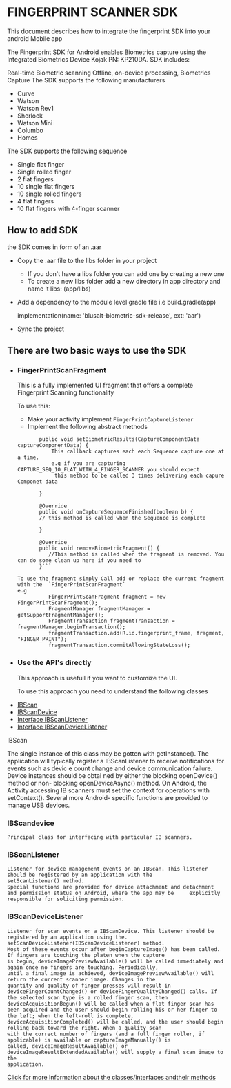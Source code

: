# FINGERPRINT SCANNER SDK

This document describes how to integrate the fingerprint SDK into your android Mobile app

The Fingerprint SDK for Android enables Biometrics capture using the Integrated Biometrics Device Kojak PN: KP210DA. SDK includes:

Real-time Biometric scanning
Offline, on-device processing, Biometrics Capture
The SDK supports the following manufacturers
- Curve
- Watson
- Watson Rev1
- Sherlock
- Watson Mini
- Columbo
- Homes
    
The SDK supports the following sequence
- Single flat finger
- Single rolled finger
- 2 flat fingers
- 10 single flat fingers
- 10 single rolled fingers
- 4 flat fingers
- 10 flat fingers with 4-finger scanner
    


## How to add SDK

the SDK comes in form of an .aar
- Copy the .aar file to the libs folder in your project
  - If you don't have a libs folder you can add one by creating a new one 
  - To create a new libs folder add a new directory in app directory and name it libs: (app/libs)
    
- Add a dependency to the module level gradle file i.e build.gradle(app)

     implementation(name: 'blusalt-biometric-sdk-release', ext: 'aar')
- Sync the project



## There are two basic ways to use the SDK
- ### FingerPrintScanFragment
   
   This is a fully implemented UI fragment that offers a complete Fingerprint Scanning functionality
   
   To use this:
   - Make your activity implement `FingerPrintCaptureListener`
   - Implement the following abstract methods
    
    ```@Override
           public void setBiometricResults(CaptureComponentData captureComponentData) {
               This callback captures each each Sequence capture one at a time.
               e.g if you are capturing CAPTURE_SEQ_10_FLAT_WITH_4_FINGER_SCANNER you should expect
                this method to be called 3 times delivering each capure Componet data
       
           }
       
           @Override
           public void onCaptureSequenceFinished(boolean b) {
           // this method is called when the Sequence is complete    
       
           }
       
           @Override
           public void removeBiometricFragment() {
              //This method is called when the fragment is removed. You can do some clean up here if you need to
           }```
  
  To use the fragment simply Call add or replace the current fragment with the  `FingerPrintScanFragment`
  e.g
              FingerPrintScanFragment fragment = new FingerPrintScanFragment();
              FragmentManager fragmentManager = getSupportFragmentManager();
              FragmentTransaction fragmentTransaction = fragmentManager.beginTransaction();
              fragmentTransaction.add(R.id.fingerprint_frame, fragment, "FINGER_PRINT");
              fragmentTransaction.commitAllowingStateLoss();
  
- ### Use the API's directly

    This approach is usefull if you want to customize the UI. 
    
    To use this approach you need to understand the following classes

* [IBScan](#ibscan)
* [IBScanDevice](#ibscandevice)
* [Interface IBScanListener](#ibscanlistener)
* [Interface IBScanDeviceListener](#ibscandevicelistener)

    
  
<a name="ibscan"></a> IBScan
    
  The single instance of this class may be gotten with getInstance(). The application will typically register a IBScanListener   to receive notifications for events such as devic e count change and device communication failure. Device instances should     be obtai ned by either the blocking openDevice() method or non- blocking openDeviceAsync() method.
  On Android, the Activity accessing IB scanners must set the context for operations with setContext(). Several more Android-   specific functions are provided to manage USB devices.
  
 ### <a name="ibscandevice"> IBScandevice
    Principal class for interfacing with particular IB scanners.
    
 ### <a name="ibscanlistener"> IBScanListener
    Listener for device management events on an IBScan. This listener should be registered by an application with the             setScanListener() method.
    Special functions are provided for device attachment and detachment and permission status on Android, where the app may be     explicitly responsible for soliciting permission.
    
 ### <a name="ibscandevicelistener"> IBScanDeviceListener
    Listener for scan events on a IBScanDevice. This listener should be registered by an application using the.   
    setScanDeviceListener(IBScanDeviceListener) method.
    Most of these events occur after beginCaptureImage() has been called. If fingers are touching the platen when the capture 
    is begun, deviceImagePreviewAvailable() will be called immediately and again once no fingers are touching. Periodically,   
    until a final image is achieved, deviceImagePreviewAvailable() will return the current scanner image. Changes in the 
    quantity and quality of finger presses will result in deviceFingerCountChanged() or deviceFingerQualityChanged() calls. If 
    the selected scan type is a rolled finger scan, then deviceAcquisitionBegun() will be called when a flat finger scan has 
    been acquired and the user should begin rolling his or her finger to the left; when the left-roll is complete, 
    deviceAcquisitionCompleted() will be called, and the user should begin rolling back toward the right. When a quality scan 
    with the correct number of fingers (and a full finger roller, if applicable) is available or captureImageManually() is 
    called, deviceImageResultAvailable() or deviceImageResultExtendedAvailable() will supply a final scan image to the 
    application.
    
[Click for more Information about the classes/interfaces andtheir methods ](../blob/master/LICENSE)
    
    
